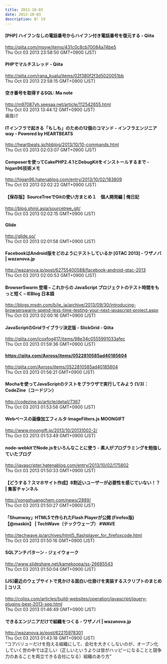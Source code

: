 ```yaml
---
title: 2013-10-03
date: 2013-10-03
description: B! 19
---
```


#### [PHP] ハイフンなしの電話番号からハイフン付き電話番号を復元する - Qiita
http://qiita.com/mpyw/items/431c0c8cb70084a74be5<br>
Thu Oct 03 2013 23:58:50 GMT+0900 (JST)<br>


#### PHPでマルチスレッド - Qiita
http://qiita.com/rana_kualu/items/02f380f2f3d5020051bb<br>
Thu Oct 03 2013 23:58:15 GMT+0900 (JST)<br>


#### 空き番号を取得するSQL: Ma note
http://m97087yh.seesaa.net/article/112542655.html<br>
Thu Oct 03 2013 13:44:12 GMT+0900 (JST)<br>
歯抜け


#### ITインフラで起きる「もしも」のための12個のコマンド - インフラエンジニアway - Powered by HEARTBEATS
http://heartbeats.jp/hbblog/2013/10/10-commands.html<br>
Thu Oct 03 2013 02:03:07 GMT+0900 (JST)<br>


#### Composerを使ってCakePHP2.4.1とDebugKitをインストールするまで - higan96技術メモ
http://higan96.hatenablog.com/entry/2013/10/02/183809<br>
Thu Oct 03 2013 02:02:22 GMT+0900 (JST)<br>


#### 【保存版】SourceTreeでGitの使い方まとめ１　個人開発編 |  俺日記
http://blog.shinji.asia/sourcetree_git/<br>
Thu Oct 03 2013 02:02:15 GMT+0900 (JST)<br>


#### Glide
http://glide.so/<br>
Thu Oct 03 2013 02:01:58 GMT+0900 (JST)<br>


#### FacebookはAndroid版をどのようにテストしているか [GTAC 2013] - ワザノバ | wazanova.jp
http://wazanova.jp/post/62755400588/facebook-android-gtac-2013<br>
Thu Oct 03 2013 02:00:53 GMT+0900 (JST)<br>


#### BrowserSwarm 登場 – これからの JavaScript プロジェクトのテスト時間をもっと短く – IEBlog 日本語
http://blogs.msdn.com/b/ie_ja/archive/2013/09/30/introducing-browserswarm-spend-less-time-testing-your-next-javascript-project.aspx<br>
Thu Oct 03 2013 02:00:16 GMT+0900 (JST)<br>


#### JavaScriptのGridライブラリ決定版 - SlickGrid - Qiita
http://qiita.com/icoxfog417/items/98e34c0555991033afec<br>
Thu Oct 03 2013 01:59:36 GMT+0900 (JST)<br>


#### https://qiita.com/Axross/items/0522810585ad40185604
http://qiita.com/Axross/items/0522810585ad40185604<br>
Thu Oct 03 2013 01:56:21 GMT+0900 (JST)<br>


#### Mochaを使ってJavaScriptのテストをブラウザで実行してみよう (1/3)：CodeZine（コードジン）
http://codezine.jp/article/detail/7367<br>
Thu Oct 03 2013 01:53:56 GMT+0900 (JST)<br>


#### Webベースの画像加工フィルタ·ImageFilters.js MOONGIFT
http://www.moongift.jp/2013/10/20131002-2/<br>
Thu Oct 03 2013 01:53:49 GMT+0900 (JST)<br>


#### node-webkitでNode.jsをいろんなことに使う - 素人がプログラミングを勉強していたブログ
http://javascripter.hatenablog.com/entry/2013/10/02/175802<br>
Thu Oct 03 2013 01:50:33 GMT+0900 (JST)<br>


#### 【どうする？スマホサイト作成】8割近いユーザーが必要性を感じていない！？  |  集客チャンネル
http://yongshuangchem.com/news/2889/<br>
Thu Oct 03 2013 01:50:27 GMT+0900 (JST)<br>


#### 「Shumway」HTML5で作られたFlash Playerが公開 (Firefox版) 【@maskin】 | TechWave（テックウェーブ） #WAVE
http://techwave.jp/archives/html5_flashplayer_for_firefoxcode.html<br>
Thu Oct 03 2013 01:50:16 GMT+0900 (JST)<br>


#### SQLアンチパターン - ジェイウォーク
http://www.slideshare.net/kamekoopa/ss-26685543<br>
Thu Oct 03 2013 01:50:04 GMT+0900 (JST)<br>


####   [JS]最近のウェブサイトで見かける面白い仕掛けを実装するスクリプトのまとめ | コリス
http://coliss.com/articles/build-websites/operation/javascript/jquery-plugins-best-2013-sep.html<br>
Thu Oct 03 2013 01:46:49 GMT+0900 (JST)<br>


#### できるエンジニアだけで組織をつくる - ワザノバ | wazanova.jp
http://wazanova.jp/post/62215978301<br>
Thu Oct 03 2013 01:43:18 GMT+0900 (JST)<br>
“コアバリューだけを抱える組織にして、会社を大きくしないのが、オープン化していく世の中では正しい（正しいというよりは皆がハッピーになることと競争力のあることを両立できる会社になる）組織のあり方”


